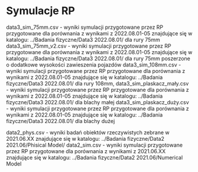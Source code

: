 # Symulacje RP #
data3_sim_75mm.csv - wyniki symulacji przygotowane przez RP przygotowane dla porównania z wynikami z 2022.08.01-05 znajdujące się w katalogu:
../Badania fizyczne/Data3 2022.08.01/ dla rury 75mm
data3_sim_75mm_v2.csv - wyniki symulacji przygotowane przez RP przygotowane dla porównania z wynikami z 2022.08.01-05 znajdujące się w katalogu:
../Badania fizyczne/Data3 2022.08.01/ dla rury 75mm poszerzone o dodatkowe wysokości zawieszenia pojazdów
data3_sim_108mm.csv - wyniki symulacji przygotowane przez RP przygotowane dla porównania z wynikami z 2022.08.01-05 znajdujące się w katalogu:
../Badania fizyczne/Data3 2022.08.01/ dla rury 108mm, 
data3_sim_plaskacz_mały.csv - wyniki symulacji przygotowane przez RP przygotowane dla porównania z wynikami z 2022.08.01-05 znajdujące się w katalogu:
../Badania fizyczne/Data3 2022.08.01/ dla blachy małej
data3_sim_plaskacz_duży.csv - wyniki symulacji przygotowane przez RP przygotowane dla porównania z wynikami z 2022.08.01-05 znajdujące się w katalogu:
../Badania fizyczne/Data3 2022.08.01/ dla blachy dużej

data2_phys.csv - wyniki badań obiektów rzeczywistych zebrane w  2021.06.XX znajdujące się w katalogu:
../Badania fizyczne/Data2 2021.06/Phisical Model/
data2_sim.csv - wyniki symulacji przygotowane przez RP przygotowane dla porównania z wynikami z 2021.06.XX znajdujące się w katalogu:
../Badania fizyczne/Data2 2021.06/Numerical Model 

